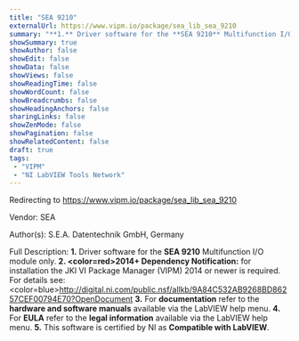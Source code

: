 ```yaml
---
title: "SEA 9210"
externalUrl: https://www.vipm.io/package/sea_lib_sea_9210
summary: "**1.** Driver software for the **SEA 9210** Multifunction I/O module only."
showSummary: true
showAuthor: false
showEdit: false
showData: false
showViews: false
showReadingTime: false
showWordCount: false
showBreadcrumbs: false
showHeadingAnchors: false
sharingLinks: false
showZenMode: false
showPagination: false
showRelatedContent: false
draft: true
tags:
 - "VIPM"
 - "NI LabVIEW Tools Network"
---
```


Redirecting to https://www.vipm.io/package/sea_lib_sea_9210

Vendor: SEA

Author(s): S.E.A. Datentechnik GmbH, Germany
 
Full Description:
**1.** Driver software for the **SEA 9210** Multifunction I/O module only.
**2. <color=red>2014+ Dependency Notification:</color>** for installation the JKI VI Package Manager (VIPM) 2014 or newer is required. For details see:
<color=blue>http://digital.ni.com/public.nsf/allkb/9A84C532AB9268BD86257CEF00794E70?OpenDocument</color>
**3.** For **documentation** refer to the **hardware and software manuals** available via the LabVIEW help menu.
**4.** For **EULA** refer to the **legal information** available via the LabVIEW help menu.
**5.** This software is certified by NI as **Compatible with LabVIEW**.